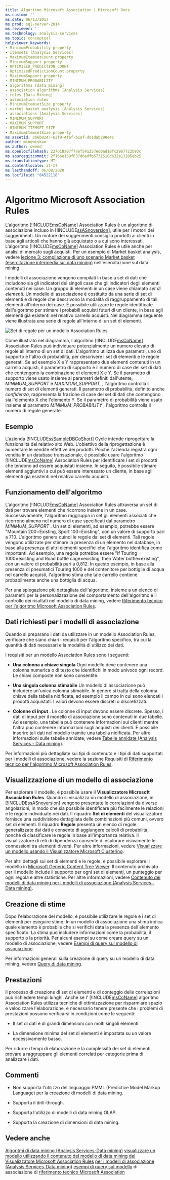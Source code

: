 ```yaml
---
title: Algoritmo Microsoft Association | Microsoft Docs
ms.custom: ''
ms.date: 06/13/2017
ms.prod: sql-server-2014
ms.reviewer: ''
ms.technology: analysis-services
ms.topic: conceptual
helpviewer_keywords:
- MinimumProbability property
- itemsets [Analysis Services]
- MaximumItemsetCount property
- MinimumSupport property
- OPTIMIZED_PREDICTION_COUNT
- OptimizedPredictionCount property
- MaximumSupport property
- MINIMUM_PROBABILITY
- algorithms [data mining]
- association algorithms [Analysis Services]
- rules [Data Mining]
- association rules
- MinimumItemsetSize property
- market basket analysis [Analysis Services]
- associations [Analysis Services]
- MINIMUM_SUPPORT
- MAXIMUM_SUPPORT
- MINIMUM_ITEMSET_SIZE
- MaximumItemsetSize property
ms.assetid: 8b6b8247-62f9-4f6f-b1af-d01dab290e4c
author: minewiskan
ms.author: owend
ms.openlocfilehash: 237618a07f7a6f541257ed0ad18fc2967723b93c
ms.sourcegitcommit: 2f166e139f637d6edfb5731510d632a13205eb25
ms.translationtype: MT
ms.contentlocale: it-IT
ms.lasthandoff: 06/08/2020
ms.locfileid: "84522118"
---
```

# <a name="microsoft-association-algorithm"></a>Algoritmo Microsoft Association Rules
  L'algoritmo [!INCLUDE[msCoName](../../includes/msconame-md.md)] Association Rules è un algoritmo di associazione incluso in [!INCLUDE[ssASnoversion](../../includes/ssasnoversion-md.md)], utile per i motori dei suggerimenti. Un motore dei suggerimenti consiglia prodotti ai clienti in base agli articoli che hanno già acquistato o a cui sono interessati. L'algoritmo [!INCLUDE[msCoName](../../includes/msconame-md.md)] Association Rules è utile anche per analisi di mercato sugli acquisti. Per un esempio di Market basket analysis, vedere [lezione 3: compilazione di uno scenario Market basket &#40;esercitazione intermedia sul data mining&#41;](../../tutorials/lesson-3-building-a-market-basket-scenario-intermediate-data-mining-tutorial.md) nell'esercitazione sul data mining.

 I modelli di associazione vengono compilati in base a set di dati che includono sia gli indicatori dei singoli case che gli indicatori degli elementi contenuti nei case. Un gruppo di elementi in un case viene chiamato *set di elementi*. Un modello di associazione è costituito da una serie di set di elementi e di regole che descrivono la modalità di raggruppamento di tali elementi all'interno dei case. È possibile utilizzare le regole identificate dall'algoritmo per stimare i probabili acquisti futuri di un cliente, in base agli elementi già esistenti nel relativo carrello acquisti. Nel diagramma seguente viene illustrata una serie di regole all'interno di un set di elementi.

 ![Set di regole per un modello Association Rules](../media/association.gif "Set di regole per un modello Association Rules")

 Come illustrato nel diagramma, l'algoritmo [!INCLUDE[msCoName](../../includes/msconame-md.md)] Association Rules può individuare potenzialmente un numero elevato di regole all'interno di un set di dati. L'algoritmo utilizza due parametri, uno di supporto e l'altro di probabilità, per descrivere i set di elementi e le regole generati. Se ad esempio X e Y rappresentano due elementi contenuti in un carrello acquisti, il parametro di supporto è il numero di case del set di dati che contengono la combinazione di elementi X e Y. Se il parametro di supporto viene usato insieme ai parametri definiti dall'utente, *MINIMUM_SUPPORT* e *MAXIMUM_SUPPORT,* , l'algoritmo controlla il numero di set di elementi generati. Il parametro di probabilità, definito anche *confidenza*, rappresenta la frazione di case del set di dati che contengono sia l'elemento X che l'elemento Y. Se il parametro di probabilità viene usato insieme al parametro *MINIMUM_PROBABILITY* , l'algoritmo controlla il numero di regole generate.

## <a name="example"></a>Esempio
 L'azienda [!INCLUDE[ssSampleDBCoShort](../../includes/sssampledbcoshort-md.md)] Cycle intende riprogettare la funzionalità del relativo sito Web. L'obiettivo della riprogettazione è aumentare le vendite effettive dei prodotti. Poiché l'azienda registra ogni vendita in un database transazionale, è possibile usare l'algoritmo [!INCLUDE[msCoName](../../includes/msconame-md.md)] Association Rules per identificare i set di prodotti che tendono ad essere acquistati insieme. In seguito, è possibile stimare elementi aggiuntivi a cui può essere interessato un cliente, in base agli elementi già esistenti nel relativo carrello acquisti.

## <a name="how-the-algorithm-works"></a>Funzionamento dell'algoritmo
 L'algoritmo [!INCLUDE[msCoName](../../includes/msconame-md.md)] Association Rules attraversa un set di dati per trovare elementi che ricorrono insieme in un case. Successivamente, l'algoritmo raggruppa in set gli elementi associati che ricorrono almeno nel numero di case specificati dal parametro *MINIMUM_SUPPORT* . Un set di elementi, ad esempio, potrebbe essere "Mountain 200=Existing, Sport 100=Existing", con un valore di supporto pari a 710. L'algoritmo genera quindi le regole dai set di elementi. Tali regole vengono utilizzate per stimare la presenza di un elemento nel database, in base alla presenza di altri elementi specifici che l'algoritmo identifica come importanti. Ad esempio, una regola potrebbe essere "if Touring 1000=existing and Road bottle cage=existing, then Water bottle=existing", con un valore di probabilità pari a 0,812. In questo esempio, in base alla presenza di pneumatici Touring 1000 e del contenitore per bottiglie di acqua nel carrello acquisti, l'algoritmo stima che tale carrello contiene probabilmente anche una bottiglia di acqua.

 Per una spiegazione più dettagliata dell'algoritmo, insieme a un elenco di parametri per la personalizzazione del comportamento dell'algoritmo e il controllo dei risultati nel modello di data mining, vedere [Riferimento tecnico per l'algoritmo Microsoft Association Rules](microsoft-association-algorithm-technical-reference.md).

## <a name="data-required-for-association-models"></a>Dati richiesti per i modelli di associazione
 Quando si preparano i dati da utilizzare in un modello Association Rules, verificare che siano chiari i requisiti per l'algoritmo specifico, tra cui la quantità di dati necessari e la modalità di utilizzo dei dati.

 I requisiti per un modello Association Rules sono i seguenti:

-   **Una colonna a chiave singola** Ogni modello deve contenere una colonna numerica o di testo che identifichi in modo univoco ogni record. Le chiavi composte non sono consentite.

-   **Una singola colonna stimabile** Un modello di associazione può includere un'unica colonna stimabile. In genere si tratta della colonna chiave della tabella nidificata, ad esempio il campo in cui sono elencati i prodotti acquistati. I valori devono essere discreti o discretizzati.

-   **Colonne di input** . Le colonne di input devono essere discrete. Spesso, i dati di input per il modello di associazione sono contenuti in due tabelle. Ad esempio, una tabella può contenere informazioni sui clienti mentre l'altra può contenere informazioni sugli acquisti dei clienti. È possibile inserire tali dati nel modello tramite una tabella nidificata. Per altre informazioni sulle tabelle annidate, vedere [Tabelle annidate &#40;Analysis Services - Data mining&#41;](nested-tables-analysis-services-data-mining.md).

 Per informazioni più dettagliate sui tipi di contenuto e i tipi di dati supportati per i modelli di associazione, vedere la sezione Requisiti di [Riferimento tecnico per l'algoritmo Microsoft Association Rules](microsoft-association-algorithm-technical-reference.md).

## <a name="viewing-an-association-model"></a>Visualizzazione di un modello di associazione
 Per esplorare il modello, è possibile usare il **Visualizzatore Microsoft Association Rules**. Quando si visualizza un modello di associazione, in [!INCLUDE[ssASnoversion](../../includes/ssasnoversion-md.md)] vengono presentate le correlazioni da diverse angolazioni, in modo che sia possibile identificare più facilmente le relazioni e le regole individuate nei dati. Il riquadro **Set di elementi** del visualizzatore fornisce una suddivisione dettagliata delle combinazioni più comuni, ovvero set di elementi. Il riquadro **Regole** presenta un elenco di regole generalizzate dai dati e consente di aggiungere calcoli di probabilità, nonché di classificare le regole in base all'importanza relativa. Il visualizzatore di reti di dipendenza consente di esplorare visivamente le connessioni tra elementi diversi. Per altre informazioni, vedere [Visualizzare un modello usando il Visualizzatore Microsoft Clustering](browse-a-model-using-the-microsoft-cluster-viewer.md).

 Per altri dettagli sui set di elementi e le regole, è possibile esplorare il modello in [Microsoft Generic Content Tree Viewer](browse-a-model-using-the-microsoft-generic-content-tree-viewer.md). Il contenuto archiviato per il modello include il supporto per ogni set di elementi, un punteggio per ogni regola e altre statistiche. Per altre informazioni, vedere [Contenuto dei modelli di data mining per i modelli di associazione &#40;Analysis Services - Data mining&#41;](mining-model-content-for-association-models-analysis-services-data-mining.md).

## <a name="creating-predictions"></a>Creazione di stime
 Dopo l'elaborazione del modello, è possibile utilizzare le regole e i set di elementi per eseguire stime. In un modello di associazione una stima indica quale elemento è probabile che si verifichi data la presenza dell'elemento specificato. La stima può includere informazioni come la probabilità, il supporto o la priorità. Per alcuni esempi su come creare query su un modello di associazione, vedere [Esempi di query sul modello di associazione](association-model-query-examples.md).

 Per informazioni generali sulla creazione di query su un modello di data mining, vedere [Query di data mining](data-mining-queries.md).

## <a name="performance"></a>Prestazioni
 Il processo di creazione di set di elementi e di conteggio delle correlazioni può richiedere tempi lunghi. Anche se l' [!INCLUDE[msCoName](../../includes/msconame-md.md)] algoritmo Association Rules utilizza tecniche di ottimizzazione per risparmiare spazio e velocizzare l'elaborazione, è necessario tenere presente che i problemi di prestazioni possono verificarsi in condizioni come le seguenti:

-   Il set di dati è di grandi dimensioni con molti singoli elementi.

-   La dimensione minima del set di elementi è impostata su un valore eccessivamente basso.

 Per ridurre i tempi di elaborazione e la complessità dei set di elementi, provare a raggruppare gli elementi correlati per categorie prima di analizzare i dati.

## <a name="remarks"></a>Commenti

-   Non supporta l'utilizzo del linguaggio PMML (Predictive Model Markup Language) per la creazione di modelli di data mining.

-   Supporta il drill-through.

-   Supporta l'utilizzo di modelli di data mining OLAP.

-   Supporta la creazione di dimensioni di data mining.

## <a name="see-also"></a>Vedere anche
 [Algoritmi di data mining &#40;Analysis Services-Data mining&#41;](data-mining-algorithms-analysis-services-data-mining.md) [visualizzare un modello utilizzando il contenuto del modello di data mining del Visualizzatore Microsoft Association Rules](browse-a-model-using-the-microsoft-association-rules-viewer.md) [per i modelli di associazione &#40;Analysis Services-Data mining&#41;](mining-model-content-for-association-models-analysis-services-data-mining.md) [esempi di query sul modello](association-model-query-examples.md) di associazione di [riferimento tecnico Microsoft Association](microsoft-association-algorithm-technical-reference.md)


